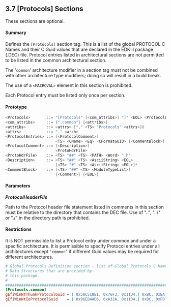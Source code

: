 <!--- @file
  3.7 [Protocols] Sections

  Copyright (c) 2007-2017, Intel Corporation. All rights reserved.<BR>

  Redistribution and use in source (original document form) and 'compiled'
  forms (converted to PDF, epub, HTML and other formats) with or without
  modification, are permitted provided that the following conditions are met:

  1) Redistributions of source code (original document form) must retain the
     above copyright notice, this list of conditions and the following
     disclaimer as the first lines of this file unmodified.

  2) Redistributions in compiled form (transformed to other DTDs, converted to
     PDF, epub, HTML and other formats) must reproduce the above copyright
     notice, this list of conditions and the following disclaimer in the
     documentation and/or other materials provided with the distribution.

  THIS DOCUMENTATION IS PROVIDED BY TIANOCORE PROJECT "AS IS" AND ANY EXPRESS OR
  IMPLIED WARRANTIES, INCLUDING, BUT NOT LIMITED TO, THE IMPLIED WARRANTIES OF
  MERCHANTABILITY AND FITNESS FOR A PARTICULAR PURPOSE ARE DISCLAIMED. IN NO
  EVENT SHALL TIANOCORE PROJECT  BE LIABLE FOR ANY DIRECT, INDIRECT, INCIDENTAL,
  SPECIAL, EXEMPLARY, OR CONSEQUENTIAL DAMAGES (INCLUDING, BUT NOT LIMITED TO,
  PROCUREMENT OF SUBSTITUTE GOODS OR SERVICES; LOSS OF USE, DATA, OR PROFITS;
  OR BUSINESS INTERRUPTION) HOWEVER CAUSED AND ON ANY THEORY OF LIABILITY,
  WHETHER IN CONTRACT, STRICT LIABILITY, OR TORT (INCLUDING NEGLIGENCE OR
  OTHERWISE) ARISING IN ANY WAY OUT OF THE USE OF THIS DOCUMENTATION, EVEN IF
  ADVISED OF THE POSSIBILITY OF SUCH DAMAGE.

-->

## 3.7 [Protocols] Sections

These sections are optional.

#### Summary

Defines the `[Protocols]` section tag. This is a list of the global PROTOCOL C
Names and their C Guid values that are declared in the EDK II package (.DEC)
file. Protocol entries listed in architectural sections are not permitted to be
listed in the common architectural section.

The '`common`' architecture modifier in a section tag must not be combined with
other architecture type modifiers; doing so will result in a build break.

The use of a `<MACROVAL>` element in this section is prohibited.

Each Protocol entry must be listed only once per section.

#### Prototype

```c
<Protocols>       ::= "[Protocols" [<com_attribs>] "]" <EOL> <ProtocolEntries>*
<com_attribs>     ::= {".common"} {<attribs>}
<attribs>         ::= <attrs> ["," <TS> "Protocols" <attrs>]8
<attrs>           ::= "." <arch>
<ProtocolEntries> ::= [<ProtocolComment>]
                      <TS> <CName> <Eq> <CFormatGUID> {<CommentBlock>} {<EOL>}
<ProtocolComment> ::= [<Description>]
                      <ProtoHdrFile>
<ProtoHdrFile>    ::= <TS> "##" <TS> <PATH> <Word> ".h"
<Description>     ::= <TS> "##" <TS> <AsciiString> <EOL>
                      [<TS> "#" <TS> <AsciiString> <EOL>]*
<CommentBlock>    ::= [<TS> "##" <TS> <ModuleTypeList>]
                      {<Comment>} {<EOL>}
```

#### Parameters

**_ProtocolHeaderFile_**

Path to the Protocol header file statement listed in comments in this section
must be relative to the directory that contains the DEC file. Use of "..",
"../" or "./" in the directory path is prohibited.

#### Restrictions

It is NOT permissible to list a Protocol entry under common and under a
specific architecture. It is permissible to specify Protocol entries under all
architectures except `"common`" if different Guid values may be required for
different architectures.

```ini
# Global Protocols Definition section - list of Global Protocols C Name
# Data Structures that are provided by
# this package.
#
#######################################################################
[Protocols.common]
gEfiWinNtThunkProtocolGuid = { 0x58C518B1, 0x76F3, 0x11D4,{ 0xBC, 0xEA, 0x00, 0x80, 0xC7, 0x3C, 0x88, 0x81 }}
gEfiWinNtIoProtocolGuid    = { 0x96EB4AD6, 0xA32A, 0x11D4,{ 0xBC, 0xFD, 0x00, 0x80, 0xC7, 0x3C, 0x88, 0x81 }}
```
